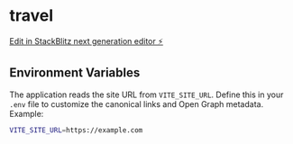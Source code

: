 # travel

[Edit in StackBlitz next generation editor ⚡️](https://stackblitz.com/~/github.com/jusaprint/travel)

## Environment Variables

The application reads the site URL from `VITE_SITE_URL`. Define this in your `.env` file to customize the canonical links and Open Graph metadata. Example:

```bash
VITE_SITE_URL=https://example.com
```


